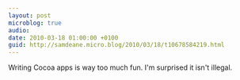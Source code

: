 ```yaml
---
layout: post
microblog: true
audio: 
date: 2010-03-18 01:00:00 +0100
guid: http://samdeane.micro.blog/2010/03/18/t10678584219.html
---
```

Writing Cocoa apps is way too much fun. I'm surprised it isn't illegal.
